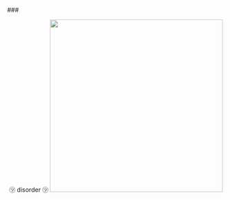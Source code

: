  ###<p align=center> ㋡ disorder ㋡ 
 <img src= "https://i.imgur.com/T5sSFsI.jpg?1" heigth="300" width="400">
 </center>

<!--
**mavmp/mavmp** is a ✨ _special_ ✨ repository because its `README.md` (this file) appears on your GitHub profile.

Here are some ideas to get you started:

- 🔭 I’m currently working on ...
- 🌱 I’m currently learning ...
- 👯 I’m looking to collaborate on ...
- 🤔 I’m looking for help with ...
- 💬 Ask me about ...
- 📫 How to reach me: ...
- 😄 Pronouns: ...
- ⚡ Fun fact: ...
-->
